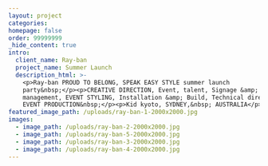 ```yaml
---
layout: project
categories:
homepage: false
order: 99999999
_hide_content: true
intro:
  client_name: Ray-ban
  project_name: Summer Launch
  description_html: >-
    <p>Ray-ban PROUD TO BELONG, SPEAK EASY STYLE summer launch
    party&nbsp;</p><p>CREATIVE DIRECTION, Event, talent, Signage &amp; Print
    management, EVENT STYLING, Installation &amp; Build, Technical direction,
    EVENT PRODUCTION&nbsp;</p><p>Kid kyoto, SYDNEY,&nbsp; AUSTRALIA</p>
featured_image_path: /uploads/ray-ban-1-2000x2000.jpg
images:
  - image_path: /uploads/ray-ban-2-2000x2000.jpg
  - image_path: /uploads/ray-ban-5-2000x2000.jpg
  - image_path: /uploads/ray-ban-3-2000x2000.jpg
  - image_path: /uploads/ray-ban-4-2000x2000.jpg
---
```

